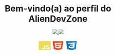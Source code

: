 <div style="display: flex; justify-content: center; align-items: center; height: 100vh;">
  <div style="display: flex; flex-direction: column; justify-content: center; align-items: center; text-align: center;">
    <h1>Bem-vindo(a) ao perfil do AlienDevZone</h1>
    <a href="https://github.com/AlienDevZone">
      <img height="180em" src="https://github-readme-stats.vercel.app/api?username=AlienDevZone&show_icons=true&theme=radical&include_all_commits=true&count_private=true"/>
      <img height="180em" src="https://github-readme-stats.vercel.app/api/top-langs/?username=AlienDevZone&layout=compact&langs_count=6&theme=radical"/>
    </a>
    <div style="display: inline-block; margin-top: 20px;">
      <img align="center" alt="Js" height="30" width="40" src="https://raw.githubusercontent.com/devicons/devicon/master/icons/javascript/javascript-plain.svg">
      <img align="center" alt="HTML" height="30" width="40" src="https://raw.githubusercontent.com/devicons/devicon/master/icons/html5/html5-original.svg">
      <img align="center" alt="CSS" height="30" width="40" src="https://raw.githubusercontent.com/devicons/devicon/master/icons/css3/css3-original.svg">
    </div>
  </div>
</div>
